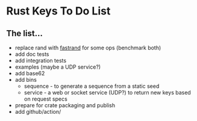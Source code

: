 # Rust Keys To Do List

## The list...

* replace rand with [fastrand](https://crates.io/crates/fastrand) for some ops (benchmark both)
* add doc tests
* add integration tests
* examples (maybe a UDP service?)
* add base62
* add bins
    * sequence - to generate a sequence from a static seed
    * service - a web or socket service (UDP?) to return new keys based on request specs
* prepare for crate packaging and publish
* add github/action/

